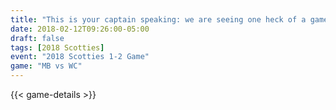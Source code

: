 ```yaml
---
title: "This is your captain speaking: we are seeing one heck of a game!"
date: 2018-02-12T09:26:00-05:00
draft: false
tags: [2018 Scotties]
event: "2018 Scotties 1-2 Game"
game: "MB vs WC"
---
```

{{< game-details >}}
<!--more--> 